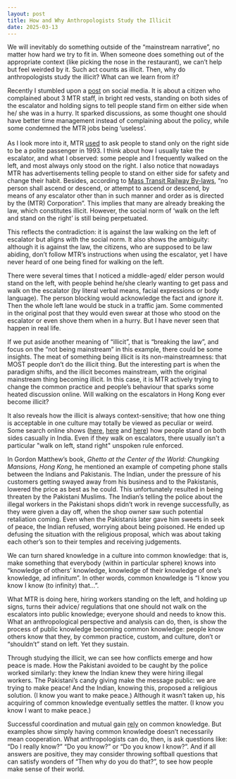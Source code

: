 ```yaml
---
layout: post
title: How and Why Anthropologists Study the Illicit
date: 2025-03-13
---
```



We will inevitably do something outside of the “mainstream narrative”, no matter how hard we try to fit in. When someone does something out of the appropriate context (like picking the nose in the restaurant), we can’t help but feel weirded by it. Such act counts as illicit. Then, why do anthropologists study the illicit? What can we learn from it?

Recently I stumbled upon a [post](https://www.threads.net/@tszlttang/post/C-ic7A6h2EO) on social media. It is about a citizen who complained about 3 MTR staff, in bright red vests, standing on both sides of the escalator and holding signs to tell people stand firm on either side when he/ she was in a hurry. It sparked discussions, as some thought one should have better time management instead of complaining about the policy, while some condemned the MTR jobs being ‘useless’. 
<br><br>
As I look more into it, MTR [used]( https://www.carousell.com.hk/p/%E9%83%AD%E5%AF%8C%E5%9F%8E-%E6%9E%97%E6%B5%B7%E5%B3%B0-%E8%91%9B%E6%B0%91%E8%BC%9D-%E8%BB%9F%E7%A1%AC%E5%A4%A9%E5%B8%AB%EF%BD%9E93%E5%B9%B4%EF%BD%9Emtr%E5%AE%A3%E5%82%B3%E5%BB%A3%E5%91%8A%EF%BD%9E%E9%9B%9C%E8%AA%8C%E5%BD%A9%E9%A0%81%EF%BD%9E-253232166/) to ask people to stand only on the right side to be a polite passenger in 1993. I think about how I usually take the escalator, and what I observed: some people and I frequently walked on the left, and most always only stood on the right. I also notice that nowadays MTR has advertisements telling people to stand on either side for safety and change their habit. 
Besides, according to [Mass Transit Railway By-laws](https://www.elegislation.gov.hk/hk/cap556B), “no person shall ascend or descend, or attempt to ascend or descend, by means of any escalator other than in such manner and order as is directed by the (MTR) Corporation”. This implies that many are already breaking the law, which constitutes illicit.
However, the social norm of ‘walk on the left and stand on the right’ is still being perpetuated.  
  
This reflects the contradiction: it is against the law walking on the left of escalator but aligns with the social norm. It also shows the ambiguity: although it is against the law, the citizens, who are supposed to be law abiding, don’t follow MTR’s instructions when using the escalator, yet I have never heard of one being fined for walking on the left. 

There were several times that I noticed a middle-aged/ elder person would stand on the left, with people behind he/she clearly wanting to get pass and walk on the escalator (by literal verbal means, facial expressions or body language). The person blocking would acknowledge the fact and _ignore_ it. Then the whole left lane would be stuck in a traffic jam. 
Some commented in the original post that they would even swear at those who stood on the escalator or even shove them when in a hurry. But I have never seen that happen in real life. 

If we put aside another meaning of “illicit”, that is “breaking the law”, and focus on the “not being mainstream” in this example, there could be some insights.
The meat of something being illicit is its non-mainstreamness: that MOST people don’t do the illicit thing. But the interesting part is when the paradigm shifts, and the illicit becomes mainstream, with the original mainstream thing becoming illicit.
In this case, it is MTR actively trying to change the common practice and people’s behaviour that sparks some heated discussion online. Will walking on the escalators in Hong Kong ever become illicit?

It also reveals how the illicit is always context-sensitive; that how one thing is acceptable in one culture may totally be viewed as peculiar or weird. Some search online shows ([here](https://www.youtube.com/shorts/7dY21adLovA),  [here](https://www.youtube.com/shorts/VUTswHA4Fug) and [here](https://www.youtube.com/shorts/L0Ymb5I9tsI)) how people stand on both sides casually in India. Even if they walk on escalators, there usually isn't a particular "walk on left, stand right" unspoken rule enforced.


In Gordon Matthew’s book, _Ghetto at the Center of the World: Chungking Mansions, Hong Kong_, he mentioned an example of competing phone stalls between the Indians and Pakistanis. The Indian, under the pressure of his customers getting swayed away from his business and to the Pakistanis, lowered the price as best as he could. This unfortunately resulted in being threaten by the Pakistani Muslims. The Indian’s telling the police about the illegal workers in the Pakistani shops didn’t work in revenge successfully, as they were given a day off, when the shop owner saw such potential retaliation coming.
Even when the Pakistanis later gave him sweets in seek of peace, the Indian refused, worrying about being poisoned. He ended up defusing the situation with the religious proposal, which was about taking each other’s son to their temples and receiving judgements.

We can turn shared knowledge in a culture into common knowledge: that is, make something that everybody (within in particular sphere) knows into “knowledge of others’ knowledge, knowledge of their knowledge of one’s knowledge, ad infinitum”. In other words, common knowledge is “I know you know I know (to infinity) that...”.

What MTR is doing here, hiring workers standing on the left, and holding up signs, turns their advice/ regulations that one should not walk on the escalators into public knowledge; everyone should and needs to know this.
What an anthropological perspective and analysis can do, then, is show the process of public knowledge becoming common knowledge: people know others know that they, by common practice, custom, and culture, don’t or “shouldn’t” stand on left. Yet they sustain.   

Through studying the illicit, we can see how conflicts emerge and how peace is made.
How the Pakistani avoided to be caught by the police worked similarly: they knew the Indian knew they were hiring illegal workers. 
The Pakistani’s candy giving make the message public: we are trying to make peace! And the Indian, knowing this, proposed a religious solution. (I know you want to make peace.) Although it wasn’t taken up, his acquiring of common knowledge eventually settles the matter. (I know you know I want to make peace.)
  
Successful coordination and mutual gain [rely](https://www.psychologicalscience.org/observer/uncommon-insights-into-common-knowledge) on common knowledge. But examples show simply having common knowledge doesn’t necessarily mean cooperation. What anthropologists can do, then, is ask questions like: “Do I really know?” “Do you know?” or “Do you know I know?”. And if all answers are positive, they may consider throwing softball questions that can satisfy wonders of “Then why do you do that?”, to see how people make sense of their world.
